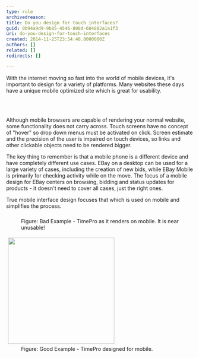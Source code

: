 ```yaml
---
type: rule
archivedreason: 
title: Do you design for touch interfaces?
guid: 0b94a9d9-9b85-4546-808d-604802a1a1f3
uri: do-you-design-for-touch-interfaces
created: 2014-11-25T23:54:48.0000000Z
authors: []
related: []
redirects: []

---
```



<p>With the internet moving so fast into the world of mobile devices, it's 
important to design for a variety of platforms. Many websites these days
 have a unique mobile optimized site which is great for usability.</p>
<br><excerpt class='endintro'></excerpt><br>
<p>Although mobile browsers are capable of rendering your normal 
website, some functionality does not carry across. Touch screens have no
 concept of &quot;hover&quot; so drop down menus must be activated on click. 
Screen estimate and the precision of the user is impaired on touch 
devices, so links and other clickable objects need to be rendered 
bigger.</p><p>The key thing to remember is that a mobile phone is a
 different device and have completely different use cases. EBay on a 
desktop can be used for a large variety of cases, including the creation
 of new bids, while EBay Mobile is primarily for checking activity while
 on the move. The focus of a mobile design for EBay centers on browsing,
 bidding and status updates for products - it doesn't need to cover all 
cases, just the right ones.</p><p>True mobile interface design focuses that which is used on mobile and simplifies the process.</p><dl class="badImage"><dt>
                      <img src="/DesignandPresentation/RulestoBetterInterfacesGeneral/PublishingImages/TimePro-NotMobile.png" alt="" style="margin&#58;5px;" />
                   </dt><dd>​Figure&#58; Bad Example - TimePro as it renders on mobile. It is near unusable!<br></dd></dl><dl class="goodImage"><dt>
                      <img width="286" src="/DesignandPresentation/RulestoBetterInterfacesGeneral/PublishingImages/TimePro-Mobile.png" alt="" style="margin&#58;5px;" />
                   </dt><dd>​Figure&#58; Good Example - TimePro designed for mobile.</dd></dl>


